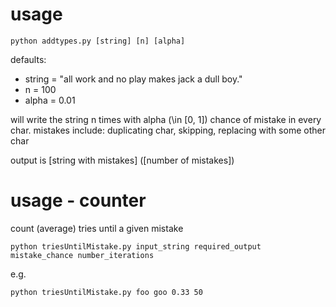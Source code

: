 # usage

`python addtypes.py [string] [n] [alpha]`

defaults:

- string = "all work and no play makes jack a dull boy."
- n = 100
- alpha = 0.01

will write the string n times with alpha (\in [0, 1]) chance of mistake in every char.
mistakes include: duplicating char, skipping, replacing with some other char

output is [string with mistakes] ([number of mistakes])

# usage - counter

count (average) tries until a given mistake

`python triesUntilMistake.py input_string required_output mistake_chance number_iterations`

e.g.

`python triesUntilMistake.py foo goo 0.33 50`
